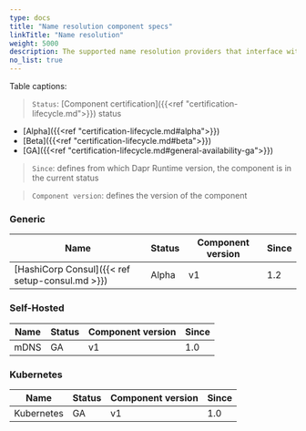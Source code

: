 ```yaml
---
type: docs
title: "Name resolution component specs"
linkTitle: "Name resolution"
weight: 5000
description: The supported name resolution providers that interface with Dapr
no_list: true
---
```


Table captions:

> `Status`: [Component certification]({{<ref "certification-lifecycle.md">}}) status
  - [Alpha]({{<ref "certification-lifecycle.md#alpha">}})
  - [Beta]({{<ref "certification-lifecycle.md#beta">}})
  - [GA]({{<ref "certification-lifecycle.md#general-availability-ga">}})
> `Since`: defines from which Dapr Runtime version, the component is in the current status

> `Component version`: defines the version of the component

### Generic

| Name                                                              | Status                       | Component version | Since |
|-------------------------------------------------------------------|------------------------------| ---------------- |-- |
| [HashiCorp Consul]({{< ref setup-consul.md >}}) | Alpha   | v1 | 1.2 |

### Self-Hosted

| Name                                                     | Status | Component version | Since |
|----------------------------------------------------------|--------| -------------------| ---- |
| mDNS | GA  | v1 | 1.0 |

### Kubernetes

| Name                                                     | Status | Component version | Since |
|----------------------------------------------------------|--------| -------------------| ---- |
| Kubernetes | GA  | v1 | 1.0 |
